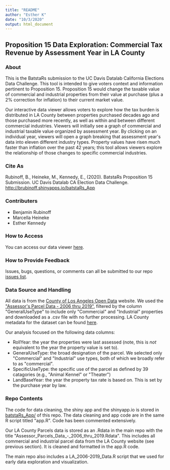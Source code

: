 ```yaml
---
title: "README"
author: "Esther K"
date: "10/3/2020"
output: html_document
---
```


## Proposition 15 Data Exploration: Commercial Tax Revenue by Assessment Year in LA County
### About
This is the BatstaRs submission to the UC Davis Datalab California Elections Data Challenge. This tool is intended to give voters context and information pertinent to Proposition 15. Proposition 15 would change the taxable value of commercial and industrial properties from their value at purchase (plus a 2% correction for inflation) to their current market value. 

Our interactive data viewer allows voters to explore how the tax burden is distributed in LA County between properties purchased decades ago and those purchased more recently, as well as within and between different commercial industries. Viewers will initially see a graph of commercial and industrial taxable value organized by assessment year. By clicking on an individual year, viewers will open a graph breaking that assessment year's data into eleven different industry types. Property values have risen much faster than inflation over the past 42 years; this tool allows viewers explore the relationship of those changes to specific commercial industries. 

### Cite As
Rubinoff, B., Heineke, M., Kennedy, E., (2020). BatstaRs Proposition 15 Submission. UC Davis Datalab CA Election Data Challenge. http://brubinoff.shinyapps.io/batstaRs_App

### Contributers 
- Benjamin Rubinoff 
- Marcella Heineke
- Esther Kennedy

### How to Access
You can access our data viewer [here](http://brubinoff.shinyapps.io/batstaRs_App).

### How to Provide Feedback
Issues, bugs, questions, or comments can all be submitted to our repo [issues list](https://github.com/brubinoff/batstaRs-Data-Challenge-2020/issues).

### Data Source and Handling
All data is from the [County of Los Angeles Open Data](https://data.lacounty.gov/) website. We used the ["Assessor's Parcel Data - 2006 thru 2019"](https://data.lacounty.gov/Parcel-/Assessor-Parcels-Data-2006-thru-2019/9trm-uz8i/data), filtered by the column "GeneralUseType" to include only "Commercial" and "Industrial" properties and downloaded as a .csv file with no further processing. LA County metadata for the dataset can be found [here](https://data.lacounty.gov/Parcel-/Assessor-Parcels-Data-2006-thru-2019/9trm-uz8i).

Our analysis focused on the following data columns:
- RollYear: the year the properties were last assessed (note, this is _not_ equivalent to the year the property value is set to). 
- GeneralUseType: the broad designation of the parcel. We selected only "Commercial" and "Industrial" use types, both of which we broadly refer to as "commercial".
- SpecificUseType: the specific use of the parcel as defined by 39 catagories (e.g., "Animal Kennel" or "Theater")
- LandBaseYear: the year the property tax rate is based on. This is set by the purchase year by law.

### Repo Contents
The code for data cleaning, the shiny app and the shinyapp.io is stored in [batstaRs_App/](https://github.com/brubinoff/batstaRs-Data-Challenge-2020/tree/master/batstaRs_App) of this repo. The data cleaning and app code are in the same R script titled "app.R". Code has been commented extensively.

Our LA County Parcels data is stored as an .Rdata in the main repo with the title "Assessor_Parcels_Data_-_2006_thru_2019.Rdata". This includes all commercial and industrial parcel data from the LA County website (see previous section). It is cleaned and formatted in the app.R code. 

The main repo also includes a LA_2006-2019_Data.R script that we used for early data exploration and visualization. 


